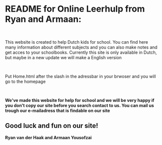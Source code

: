 <h1>README for Online Leerhulp from Ryan and Armaan:</h1>
<br>
<p>This website is created to help Dutch kids for school. You can find here many information about different subjects and you can also make notes and get acces to your schoolbooks. Currently this site is only available in Dutch, but maybe in a new update we will make a English version</p>
<br>
<p>Put Home.html after the slash in the adressbar in your brwoser and you will go to the homepage</p>
<br>
<p><strong>We've made this website for help for school and we will be very happy if you don't copy our site before you search contact to us. You can mail us trough our e-mailadress that is findable on our site</strong></p>
<h2>Good luck and fun on our site!</h2>
<p><strong>Ryan van der Haak and Armaan Yousofzai</strong></p>
